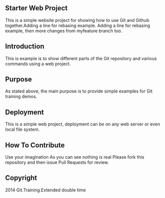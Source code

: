 ## Starter Web Project
This is a simple website project for
showing how to use Git and Github together.Adding a line for rebasing example.
Adding a line for rebasing example, then more changes from myfeature branch too.

## Introduction
This is example is to show different parts
of the Git repository and various commands
using a web project.

## Purpose
As stated above, the main purpose is to
provide simple examples for Git training
demos.

## Deployment
This is a simple web project, deployment
can be on any web server or even local 
file system.

## How To Contribute
Use your imagination
As you can see nothing is real
Please fork this repository and then issue Pull Requests for review.

## Copyright

2014 Git.Training.Extended double time

